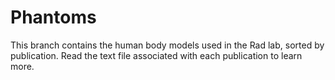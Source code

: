 # Phantoms
This branch contains the human body models used in the Rad lab, sorted by publication. Read the text file associated with each publication to learn more.
